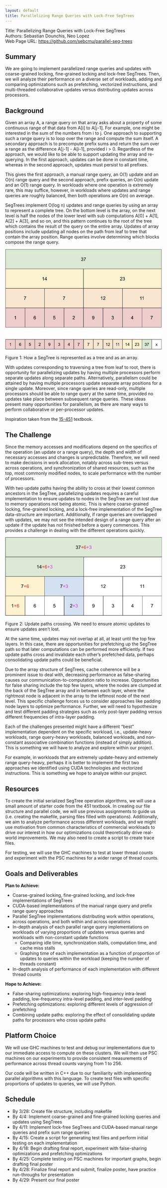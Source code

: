 ```yaml
---
layout: default
title: Parallelizing Range Queries with Lock-Free SegTrees
---
```


Title: Parallelizing Range Queries with Lock-Free SegTrees  
Authors: Sebastian Dounchis, Neo Lopez  
Web Page URL: https://github.com/sebcmu/parallel-seg-trees

## Summary
We are going to implement parallelized range queries and updates with coarse-grained locking, fine-grained locking and lock-free SegTrees. Then, we will analyze their performance on a diverse set of workloads, adding and comparing optimizations such as prefetching, vectorized instructions, and multi-threaded collaborative updates versus distributing updates across processors.

## Background
Given an array A, a range query on that array asks about a property of some continuous range of that data from A[i] to A[j-1]. For example, one might be interested in the sum of the numbers from i to j. One approach to supporting such a range query is to loop over the range and compute the sum itself. A secondary approach is to precompute prefix sums and return the sum over a range as the difference A[j-1] - A[i-1], provided i > 0. Regardless of the approach, we would like to be able to support updating the array and re-querying. In the first approach, updates can be done in constant time, whereas in the second approach, updates must persist to all prefixes.

This gives the first approach, a manual range query, an O(1) update and an O(n) range query and the second approach, prefix queries, an O(n) update and an O(1) range query. In workloads where one operation is extremely rare, this may suffice, however, in workloads where updates and range queries are roughly balanced, then both operations are O(n) on average.

SegTrees implement O(log n) updates and range queries by using an array to represent a complete tree. On the bottom level is the array, on the next level is half the nodes of the lower level with sub computations A[0] + A[1], A[2] + A[3], and so on, and this pattern continues to the root of the tree which contains the result of the query on the entire array. Updates of array positions include updating all nodes on the path from leaf to tree that contain the array position. Range queries involve determining which blocks compose the range query.

![Figure 1](images/projprop-fig1.png)

Figure 1: How a SegTree is represented as a tree and as an array.

With updates corresponding to traversing a tree from leaf to root, there is opportunity for parallelizing updates by having multiple processors perform separate updates along separate paths. Alternatively, parallelism could be attained by having multiple processors update separate array positions for a single update. Moreover, since range queries are read-only, multiple processors should be able to range query at the same time, provided no updates take place between subsequent range queries. These ideas present many opportunities for parallelism, as there are many ways to perform collaborative or per-processor updates.

Inspiration taken from the [15-451](https://www.cs.cmu.edu/~15451-f24/lectures/lecture06-range-queries.pdf) textbook.

## The Challenge
Since the memory accesses and modifications depend on the specifics of the operation (an update or a range query), the depth and width of necessary accesses and changes is unpredictable. Therefore, we will need to make decisions in work allocation, notably across sub-trees versus across operations, and synchronization of shared resources, such as the top, most commonly modified nodes, to scale performance with the number of processors. 

With two update paths having the ability to cross at their lowest common ancestors in the SegTree, parallelizing updates requires a careful implementation to ensure updates to nodes in the SegTree are not lost due to memory operations not being atomic. This is where coarse-grained locking, fine-grained locking, and a lock-free implementation of the SegTree data-structure are important. Additionally, if range queries are overlapped with updates, we may not see the intended design of a range query after an update if the update has not finished before a query commences. This provides a challenge in dealing with the different operations quickly.

![Figure 2](images/projprop-fig2.png)

Figure 2: Update paths crossing. We need to ensure atomic updates to ensure updates aren’t lost.

At the same time, updates may not overlap at all, at least until the top few layers. In this case, there are opportunities for prefetching up the SegTree path so that later computations can be performed more efficiently. If two update paths cross and invalidate each other’s prefetched data, perhaps consolidating update paths could be beneficial.

Due to the array structure of SegTrees, cache coherence will be a prominent issue to deal with, decreasing performance as false-sharing causes our communication-to-computation ratio to increase. Opportunities for false sharing include the top few layers, where the nodes are clumped at the back of the SegTree array and in between each layer, where the rightmost node is adjacent in the array to the leftmost node of the next level. This specific challenge forces us to consider approaches like padding node layers to optimize performance. Further, we will need to hypothesize and test different padding strategies such as only post-layer padding versus different frequencies of intra-layer padding.

Each of the challenges presented might have a different “best” implementation dependent on the specific workload, i.e., update-heavy workloads, range query-heavy workloads, balanced workloads, and non-constant associative combination functions (instead of simply addition). This is something we will have to analyze and explore within our project.

For example, in workloads that are extremely update-heavy and extremely range query-heavy, perhaps it is better to implement the first two approaches we identified using CUDA technologies and vectorized instructions. This is something we hope to analyze within our project.

## Resources
To create the initial serialized SegTree operation algorithms, we will use a small amount of starter code from the 451 textbook. In creating our file structure and parallel code, we will use previous assignments to guide us (i.e. creating the makefile, parsing files filled with operations). Additionally, we aim to analyze performance across different workloads, and we might use motivation from common characteristics of commercial workloads to drive our interest in how our optimizations could theoretically drive real-world improvements. We may also need to create a script to create trace files.

For testing, we will use the GHC machines to test at lower thread counts and experiment with the PSC machines for a wider range of thread counts.

## Goals and Deliverables
**Plan to Achieve:**  
- Coarse-grained locking, fine-grained locking, and lock-free implementations of SegTrees  
- CUDA-based implementations of the manual range query and prefix range query approaches  
- Parallel SegTree implementations distributing work within operations, across operations, and both within and across operations  
- In-depth analysis of each parallel range query implementations on workloads of varying proportions of updates versus queries and workloads with non-constant update functions  
  - Comparing idle time, synchronization stalls, computation time, and cache miss stalls  
  - Graphing time of each implementation as a function of proportion of updates to queries within the workload (keeping the number of threads constant)  
- In-depth analysis of performance of each implementation with different thread counts  

**Hope to Achieve:**  
- False-sharing optimizations: exploring high-frequency intra-level padding, low-frequency intra-level padding, and inter-level padding  
- Prefetching optimizations: exploring different levels of aggression of prefetching  
- Combining update paths: exploring the effect of consolidating update paths for processors who cross update paths

## Platform Choice
We will use GHC machines to test and debug our implementations due to our immediate access to compute on these clusters. We will then use PSC machines on our experiments to provide consistent measurements of performance across thread counts varying from 1 to 256. 

Our code will be written in C++ due to our familiarity with implementing parallel algorithms with this language. To create test files with specific proportions of updates to queries, we will use Python.

## Schedule
- By 3/28: Create file structure, including makefile
- By 4/4: Implement coarse-grained and fine-grained locking queries and updates using SegTrees
- By 4/11: Implement lock-free SegTrees and CUDA-based manual range queries and prefix sum range queries
- By 4/15: Create a script for generating test files and perform initial testing on each implementation
- By 4/18: Begin drafting final report, experiment with false-sharing optimizations and prefetching optimizations
- By 4/25: Complete testing on PSC machines for important graphs, begin drafting final poster
- By 4/28: Finalize final report and submit, finalize poster, have practice run-throughs for presentation
- By 4/29: Present our final poster


